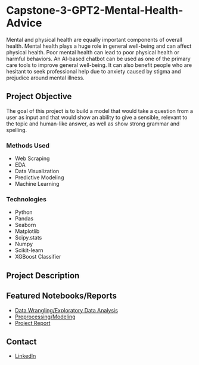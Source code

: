 # Capstone-3-GPT2-Mental-Health-Advice
Mental and physical health are equally important components of overall health. Mental health plays a huge role in general well-being and can affect physical health. Poor mental health can lead to poor physical health or harmful behaviors. An AI-based chatbot can be used as one of the primary care tools to improve general well-being. It can also benefit people who are hesitant to seek professional help due to anxiety caused by stigma and prejudice around mental illness.
## Project Objective
The goal of this project is to build a model that would take a question from a user as input and that would show an ability to give a sensible, relevant to the topic and human-like answer, as well as show strong grammar and spelling.
### Methods Used
* Web Scraping
* EDA
* Data Visualization
* Predictive Modeling
* Machine Learning
### Technologies
* Python
* Pandas
* Seaborn
* Matplotlib
* Scipy.stats
* Numpy
* Scikit-learn
* XGBoost Classifier
## Project Description
## Featured Notebooks/Reports
* [Data Wrangling/Exploratory Data Analysis](https://github.com/yuliyaselevich/Capstone-3-GPT2-Mental-Health-Advice/blob/main/Notebooks/Capstone3_DataWrangling_EDA.ipynb)
* [Preprocessing/Modeling](https://github.com/yuliyaselevich/Capstone-3-GPT2-Mental-Health-Advice/blob/main/Notebooks/Capstone3_Pre-processing_Modeling.ipynb)
* [Project Report](https://github.com/yuliyaselevich/Capstone-3-GPT2-Mental-Health-Advice/blob/main/Documents/Capstone3_ProjectReport.pdf)
## Contact
* [LinkedIn](https://www.linkedin.com/in/yuliyaselevich/)

